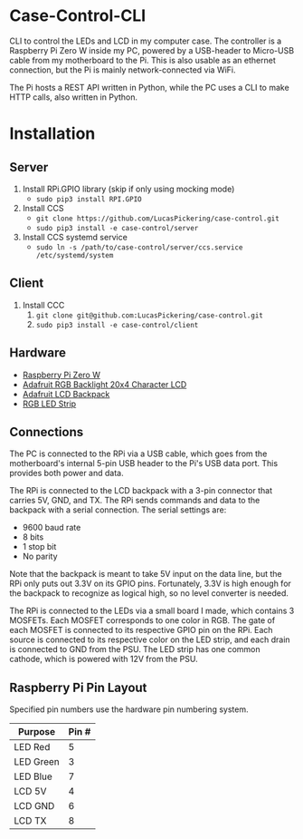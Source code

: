 # Case-Control-CLI
CLI to control the LEDs and LCD in my computer case. The controller is a Raspberry Pi Zero W
inside my PC, powered by a USB-header to Micro-USB cable from my motherboard to the Pi. This is
also usable as an ethernet connection, but the Pi is mainly network-connected via WiFi.

The Pi hosts a REST API written in Python, while the PC uses a CLI to make HTTP calls,
also written in Python.

# Installation
## Server
1. Install RPi.GPIO library (skip if only using mocking mode)
    * `sudo pip3 install RPI.GPIO`
2. Install CCS
    * `git clone https://github.com/LucasPickering/case-control.git`
    * `sudo pip3 install -e case-control/server`
3. Install CCS systemd service
    * `sudo ln -s /path/to/case-control/server/ccs.service /etc/systemd/system`

## Client
1. Install CCC
    1. `git clone git@github.com:LucasPickering/case-control.git`
    2. `sudo pip3 install -e case-control/client`


## Hardware
* [Raspberry Pi Zero W](https://www.raspberrypi.org/products/pi-zero/)
* [Adafruit RGB Backlight 20x4 Character LCD](https://www.adafruit.com/product/498)
* [Adafruit LCD Backpack](https://www.adafruit.com/product/781)
* [RGB LED Strip](https://www.adafruit.com/product/346)

## Connections
The PC is connected to the RPi via a USB cable, which goes from the motherboard's internal
5-pin USB header to the Pi's USB data port. This provides both power and data.

The RPi is connected to the LCD backpack with a 3-pin connector that carries 5V, GND, and TX.
The RPi sends commands and data to the backpack with a serial connection. The serial settings are:
* 9600 baud rate
* 8 bits
* 1 stop bit
* No parity

Note that the backpack is meant to take 5V input on the data line, but the RPi only puts out 3.3V
on its GPIO pins. Fortunately, 3.3V is high enough for the backpack to recognize as logical high,
so no level converter is needed.

The RPi is connected to the LEDs via a small board I made, which contains 3 MOSFETs. Each MOSFET
corresponds to one color in RGB. The gate of each MOSFET is connected to its respective GPIO pin
on the RPi. Each source is connected to its respective color on the LED strip, and each drain is
connected to GND from the PSU. The LED strip has one common cathode, which is powered with 12V from
the PSU.


## Raspberry Pi Pin Layout
Specified pin numbers use the hardware pin numbering system.

Purpose|Pin #
---|---
LED Red|5
LED Green|3
LED Blue|7
LCD 5V|4
LCD GND|6
LCD TX|8
